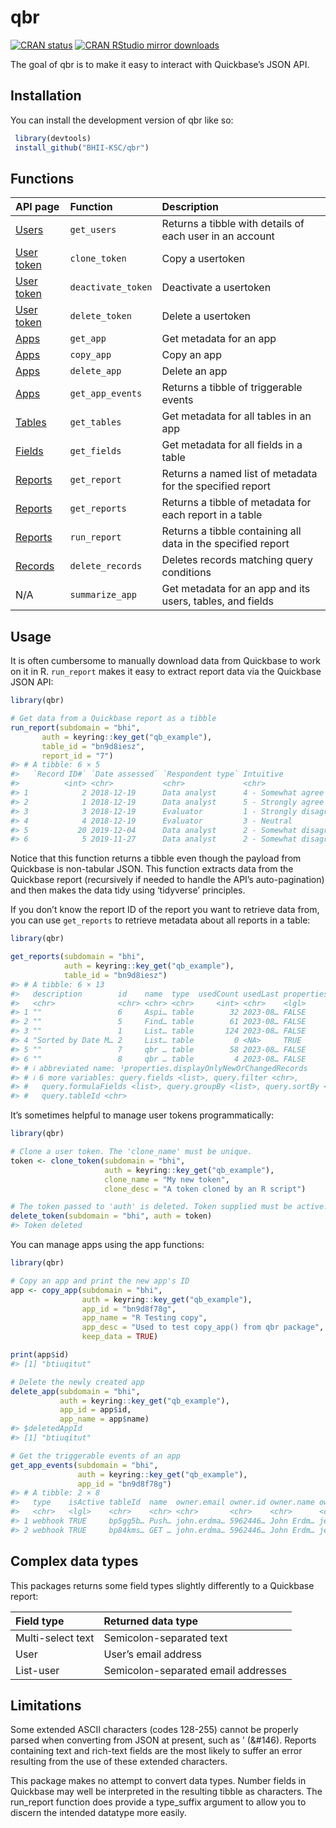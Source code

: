 
<!-- README.md is generated from README.Rmd. Please edit that file -->

# qbr

<!-- badges: start -->

[![CRAN
status](https://www.r-pkg.org/badges/version/qbr)](https://cran.r-project.org/package=qbr)
[![CRAN RStudio mirror
downloads](http://cranlogs.r-pkg.org/badges/qbr)](https://cran.r-project.org/package=qbr)
<!-- badges: end -->

The goal of qbr is to make it easy to interact with Quickbase’s JSON
API.

## Installation

You can install the development version of qbr like so:

``` r
 library(devtools)
 install_github("BHII-KSC/qbr")
```

## Functions

| API page                                                                    | Function           | Description                                                  |
|:----------------------------------------------------------------------------|:-------------------|:-------------------------------------------------------------|
| [Users](https://developer.quickbase.com/operation/getUsers)                 | `get_users`        | Returns a tibble with details of each user in an account     |
| [User token](https://developer.quickbase.com/operation/cloneUserToken)      | `clone_token`      | Copy a usertoken                                             |
| [User token](https://developer.quickbase.com/operation/deactivateUserToken) | `deactivate_token` | Deactivate a usertoken                                       |
| [User token](https://developer.quickbase.com/operation/deleteUserToken)     | `delete_token`     | Delete a usertoken                                           |
| [Apps](https://developer.quickbase.com/operation/getApp)                    | `get_app`          | Get metadata for an app                                      |
| [Apps](https://developer.quickbase.com/operation/copyApp)                   | `copy_app`         | Copy an app                                                  |
| [Apps](https://developer.quickbase.com/operation/deleteApp)                 | `delete_app`       | Delete an app                                                |
| [Apps](https://developer.quickbase.com/operation/getAppEvents)              | `get_app_events`   | Returns a tibble of triggerable events                       |
| [Tables](https://developer.quickbase.com/operation/getAppTables)            | `get_tables`       | Get metadata for all tables in an app                        |
| [Fields](https://developer.quickbase.com/operation/getFields)               | `get_fields`       | Get metadata for all fields in a table                       |
| [Reports](https://developer.quickbase.com/operation/getReport)              | `get_report`       | Returns a named list of metadata for the specified report    |
| [Reports](https://developer.quickbase.com/operation/getTableReports)        | `get_reports`      | Returns a tibble of metadata for each report in a table      |
| [Reports](https://developer.quickbase.com/operation/runReport)              | `run_report`       | Returns a tibble containing all data in the specified report |
| [Records](https://developer.quickbase.com/operation/deleteRecords)          | `delete_records`   | Deletes records matching query conditions                    |
| N/A                                                                         | `summarize_app`    | Get metadata for an app and its users, tables, and fields    |

## Usage

It is often cumbersome to manually download data from Quickbase to work
on it in R. `run_report` makes it easy to extract report data via the
Quickbase JSON API:

``` r
library(qbr)

# Get data from a Quickbase report as a tibble
run_report(subdomain = "bhi",
       auth = keyring::key_get("qb_example"),
       table_id = "bn9d8iesz",
       report_id = "7")
#> # A tibble: 6 × 5
#>   `Record ID#` `Date assessed` `Respondent type` Intuitive            Accessible
#>          <int> <chr>           <chr>             <chr>                <chr>     
#> 1            2 2018-12-19      Data analyst      4 - Somewhat agree   4 - Somew…
#> 2            1 2018-12-19      Data analyst      5 - Strongly agree   4 - Somew…
#> 3            3 2018-12-19      Evaluator         1 - Strongly disagr… 2 - Somew…
#> 4            4 2018-12-19      Evaluator         3 - Neutral          4 - Somew…
#> 5           20 2019-12-04      Data analyst      2 - Somewhat disagr… 3 - Neutr…
#> 6            5 2019-11-27      Data analyst      2 - Somewhat disagr… 4 - Somew…
```

Notice that this function returns a tibble even though the payload from
Quickbase is non-tabular JSON. This function extracts data from the
Quickbase report (recursively if needed to handle the API’s
auto-pagination) and then makes the data tidy using ‘tidyverse’
principles.

If you don’t know the report ID of the report you want to retrieve data
from, you can use `get_reports` to retrieve metadata about all reports
in a table:

``` r
library(qbr)

get_reports(subdomain = "bhi",
            auth = keyring::key_get("qb_example"),
            table_id = "bn9d8iesz")
#> # A tibble: 6 × 13
#>   description        id    name  type  usedCount usedLast properties.displayOn…¹
#>   <chr>              <chr> <chr> <chr>     <int> <chr>    <lgl>                 
#> 1 ""                 6     Aspi… table        32 2023-08… FALSE                 
#> 2 ""                 5     Find… table        61 2023-08… FALSE                 
#> 3 ""                 1     List… table       124 2023-08… FALSE                 
#> 4 "Sorted by Date M… 2     List… table         0 <NA>     TRUE                  
#> 5 ""                 7     qbr … table        58 2023-08… FALSE                 
#> 6 ""                 8     qbr … table         4 2023-08… FALSE                 
#> # ℹ abbreviated name: ¹​properties.displayOnlyNewOrChangedRecords
#> # ℹ 6 more variables: query.fields <list>, query.filter <chr>,
#> #   query.formulaFields <list>, query.groupBy <list>, query.sortBy <list>,
#> #   query.tableId <chr>
```

It’s sometimes helpful to manage user tokens programmatically:

``` r
library(qbr)

# Clone a user token. The 'clone_name' must be unique. 
token <- clone_token(subdomain = "bhi", 
                     auth = keyring::key_get("qb_example"),
                     clone_name = "My new token",
                     clone_desc = "A token cloned by an R script")

# The token passed to 'auth' is deleted. Token supplied must be active.
delete_token(subdomain = "bhi", auth = token)
#> Token deleted
```

You can manage apps using the app functions:

``` r
library(qbr)

# Copy an app and print the new app's ID
app <- copy_app(subdomain = "bhi",
                auth = keyring::key_get("qb_example"),
                app_id = "bn9d8f78g",
                app_name = "R Testing copy",
                app_desc = "Used to test copy_app() from qbr package",
                keep_data = TRUE)

print(app$id)
#> [1] "btiuqitut"

# Delete the newly created app
delete_app(subdomain = "bhi",
           auth = keyring::key_get("qb_example"),
           app_id = app$id,
           app_name = app$name)
#> $deletedAppId
#> [1] "btiuqitut"

# Get the triggerable events of an app
get_app_events(subdomain = "bhi",
               auth = keyring::key_get("qb_example"),
               app_id = "bn9d8f78g")
#> # A tibble: 2 × 8
#>   type    isActive tableId  name  owner.email owner.id owner.name owner.userName
#>   <chr>   <lgl>    <chr>    <chr> <chr>       <chr>    <chr>      <chr>         
#> 1 webhook TRUE     bp5gg5b… Push… john.erdma… 5962446… John Erdm… jerdmann      
#> 2 webhook TRUE     bp84kms… GET … john.erdma… 5962446… John Erdm… jerdmann
```

## Complex data types

This packages returns some field types slightly differently to a
Quickbase report:

| Field type        | Returned data type                  |
|:------------------|:------------------------------------|
| Multi-select text | Semicolon-separated text            |
| User              | User’s email address                |
| List-user         | Semicolon-separated email addresses |

## Limitations

Some extended ASCII characters (codes 128-255) cannot be properly parsed
when converting from JSON at present, such as ’ (&#146). Reports
containing text and rich-text fields are the most likely to suffer an
error resulting from the use of these extended characters.

This package makes no attempt to convert data types. Number fields in
Quickbase may well be interpreted in the resulting tibble as characters.
The run_report function does provide a type_suffix argument to allow you
to discern the intended datatype more easily.
